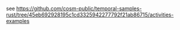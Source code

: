 see https://github.com/cosm-public/temporal-samples-rust/tree/45eb692928195c1cd3325942277792f21ab86715/activities-examples
